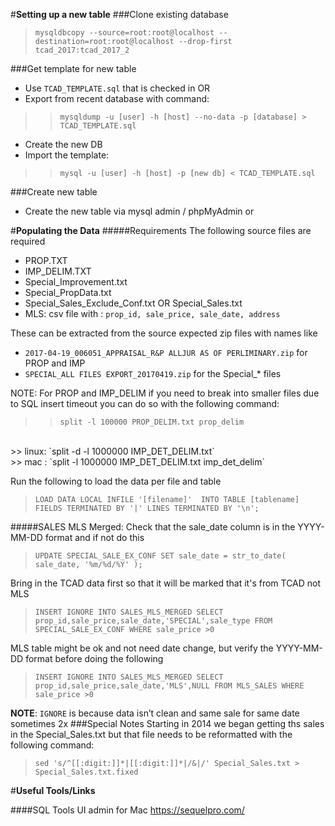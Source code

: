 #**Setting up a new table**
###Clone existing database
>`mysqldbcopy --source=root:root@localhost --destination=root:root@localhost --drop-first tcad_2017:tcad_2017_2`

###Get template for new table
+ Use `TCAD_TEMPLATE.sql` that is checked in OR
+ Export from recent database with command: 
>> `mysqldump -u [user] -h [host] --no-data -p [database] > TCAD_TEMPLATE.sql`
+ Create the new DB
+ Import the template:
>> `mysql -u [user] -h [host] -p [new db] < TCAD_TEMPLATE.sql`

###Create new table
+ Create the new table via mysql admin / phpMyAdmin or 

#**Populating the Data**
#####Requirements
The following source files are required
+ PROP.TXT
+ IMP_DELIM.TXT
+ Special_Improvement.txt
+ Special_PropData.txt
+ Special_Sales_Exclude_Conf.txt OR Special_Sales.txt
+ MLS:
  csv file with : `prop_id, sale_price, sale_date, address`

These can be extracted from the source expected zip files with names like
+ `2017-04-19_006051_APPRAISAL_R&P ALLJUR AS OF PERLIMINARY.zip` for PROP and IMP
+ `SPECIAL_ALL FILES EXPORT_20170419.zip` for the Special_* files

NOTE: For PROP and IMP_DELIM if you need to break into smaller files due to SQL insert 
timeout you can do so with the following command:
>> `split -l 100000 PROP_DELIM.txt prop_delim`
<br>
>> linux: `split -d -l 1000000 IMP_DET_DELIM.txt` 
<br>
>> mac : `split -l 1000000 IMP_DET_DELIM.txt imp_det_delim`

Run the following to load the data per file and table

>`LOAD DATA LOCAL INFILE '[filename]' 
INTO TABLE [tablename]
FIELDS TERMINATED BY '|'
LINES TERMINATED BY '\n';`

#####SALES MLS Merged:
Check that the sale_date column is in the YYYY-MM-DD format and if not do this

>`UPDATE SPECIAL_SALE_EX_CONF SET sale_date = str_to_date( sale_date, '%m/%d/%Y' );`

Bring in the TCAD data first so that it will be marked that it's from TCAD not MLS
> `INSERT IGNORE INTO SALES_MLS_MERGED SELECT prop_id,sale_price,sale_date,'SPECIAL',sale_type FROM SPECIAL_SALE_EX_CONF WHERE sale_price >0`
 
MLS table might be ok and not need date change, but verify the YYYY-MM-DD format before doing the following

> `INSERT IGNORE INTO SALES_MLS_MERGED SELECT prop_id,sale_price,sale_date,'MLS',NULL FROM MLS_SALES WHERE sale_price >0`

**NOTE**: `IGNORE` is because data isn’t clean and same sale for same date sometimes 2x
###Special Notes
Starting in 2014 we began getting ths sales in the Special_Sales.txt but 
that file needs to be reformatted with the following command:
>`sed 's/^[[:digit:]]*|[[:digit:]]*|/&|/' Special_Sales.txt > Special_Sales.txt.fixed`




#**Useful Tools/Links**

####SQL Tools
UI admin for Mac
https://sequelpro.com/
